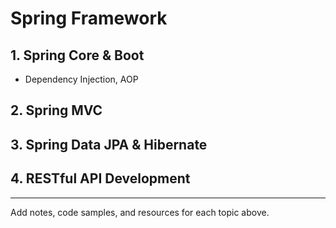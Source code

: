 # Spring Framework

## 1. Spring Core & Boot
- Dependency Injection, AOP

## 2. Spring MVC

## 3. Spring Data JPA & Hibernate

## 4. RESTful API Development

---

Add notes, code samples, and resources for each topic above. 